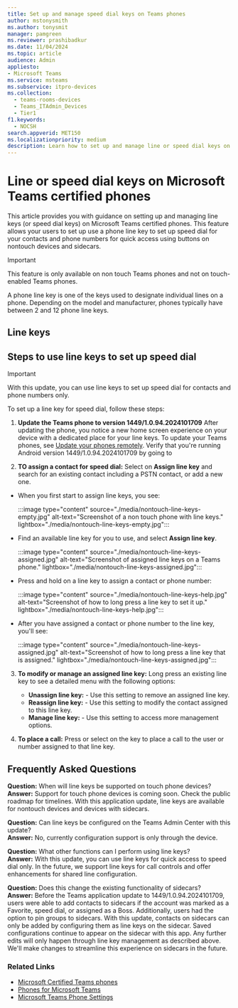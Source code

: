 ```yaml
---
title: Set up and manage speed dial keys on Teams phones
author: mstonysmith
ms.author: tonysmit
manager: pamgreen
ms.reviewer: prashibadkur
ms.date: 11/04/2024
ms.topic: article
audience: Admin
appliesto:
- Microsoft Teams
ms.service: msteams
ms.subservice: itpro-devices
ms.collection:
  - teams-rooms-devices
  - Teams_ITAdmin_Devices
  - Tier1
f1.keywords:
  - NOCSH
search.appverid: MET150
ms.localizationpriority: medium
description: Learn how to set up and manage line or speed dial keys on Microsoft Teams certified phones for quick access to custom contacts and speed dial.
---
```


# Line or speed dial keys on Microsoft Teams certified phones

This article provides you with guidance on setting up and managing line keys (or speed dial keys) on Microsoft Teams certified phones. This feature allows your users to set up use a phone line key to set up speed dial for your contacts and phone numbers for quick access using buttons on nontouch devices and sidecars.

> [!IMPORTANT]
> This feature is only available on non touch Teams phones and not on touch-enabled Teams phones.

A phone line key is one of the keys used to designate individual lines on a phone. Depending on the model and manufacturer, phones typically have between 2 and 12 phone line keys.

## Line keys

## Steps to use line keys to set up speed dial

> [!IMPORTANT]
> With this update, you can use line keys to set up speed dial for contacts and phone numbers only.

To set up a line key for speed dial, follow these steps:

1. **Update the Teams phone to version 1449/1.0.94.2024101709** After updating the phone, you notice a new home screen experience on your device with a dedicated place for your line keys. To update your Teams phones, see [Update your phones remotely](remote-update-teams-phones.md).  Verify that you're running Android version 1449/1.0.94.2024101709 by going to 

2. **TO assign a contact for speed dial:** Select on **Assign line key** and search for an existing contact including a PSTN contact, or add a new one.

- When you first start to assign line keys, you see:

  :::image type="content" source="./media/nontouch-line-keys-empty.jpg" alt-text="Screenshot of a non touch phone with line keys." lightbox="./media/nontouch-line-keys-empty.jpg":::

- Find an available line key for you to use, and select **Assign line key**.
  
  :::image type="content" source="./media/nontouch-line-keys-assigned.jpg" alt-text="Screenshot of assigned line keys on a Teams phone." lightbox="./media/nontouch-line-keys-assigned.jpg":::
  
- Press and hold on a line key to assign a contact or phone number:

  :::image type="content" source="./media/nontouch-line-keys-help.jpg" alt-text="Screenshot of how to long press a line key to set it up." lightbox="./media/nontouch-line-keys-help.jpg":::

- After you have assigned a contact or phone number to the line key, you'll see:
  
    :::image type="content" source="./media/nontouch-line-keys-assigned.jpg" alt-text="Screenshot of how to long press a line key that is assigned." lightbox="./media/nontouch-line-keys-assigned.jpg":::

3. **To modify or manage an assigned line key:** Long press an existing line key to see a detailed menu with the following options:
    - **Unassign line key:** - Use this setting to remove an assigned line key.
    - **Reassign line key:** - Use this setting to modify the contact assigned to this line key.
    - **Manage line key:** - Use this setting to access more management options.

4. **To place a call:** Press or select on the key to place a call to the user or number assigned to that line key.

## Frequently Asked Questions

**Question:** When will line keys be supported on touch phone devices?  
**Answer:** Support for touch phone devices is coming soon. Check the public roadmap for timelines. With this application update, line keys are available for nontouch devices and devices with sidecars.

**Question:** Can line keys be configured on the Teams Admin Center with this update?  
**Answer:** No, currently configuration support is only through the device.

**Question:** What other functions can I perform using line keys?  
**Answer:** With this update, you can use line keys for quick access to speed dial only. In the future, we support line keys for call controls and offer enhancements for shared line configuration.

**Question:** Does this change the existing functionality of sidecars?  
**Answer:** Before the Teams application update to 1449/1.0.94.2024101709, users were able to add contacts to sidecars if the account was marked as a Favorite, speed dial, or assigned as a Boss. Additionally, users had the option to pin groups to sidecars. With this update, contacts on sidecars can only be added by configuring them as line keys on the sidecar. Saved configurations continue to appear on the sidecar with this app. Any further edits will only happen through line key management as described above. We'll make changes to streamline this experience on sidecars in the future.

### Related Links

- [Microsoft Certified Teams phones](../devices/teams-phones-certified-hardware.md)
- [Phones for Microsoft Teams](phones-for-teams.md)
- [Microsoft Teams Phone Settings](/microsoftteams/phones-settings)